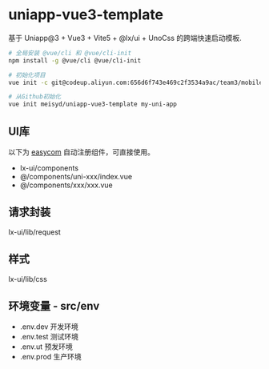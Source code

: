 # uniapp-vue3-template

基于 Uniapp@3 + Vue3 + Vite5 + @lx/ui + UnoCss 的跨端快速启动模板.

```bash
# 全局安装 @vue/cli 和 @vue/cli-init
npm install -g @vue/cli @vue/cli-init

# 初始化项目
vue init -c git@codeup.aliyun.com:656d6f743e469c2f3534a9ac/team3/mobile-fontend/app-template-Vue.git my-uni-app

# 从Github初始化
vue init meisyd/uniapp-vue3-template my-uni-app
```

## UI库
以下为 [easycom](https://uniapp.dcloud.net.cn/collocation/pages.html#easycom) 自动注册组件，可直接使用。
- lx-ui/components
-  @/components/uni-xxx/index.vue
-  @/components/xxx/xxx.vue

## 请求封装
lx-ui/lib/request

## 样式
lx-ui/lib/css

## 环境变量 - src/env

- .env.dev 开发环境
- .env.test 测试环境
- .env.ut 预发环境
- .env.prod 生产环境
